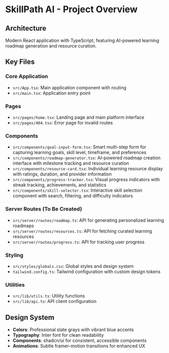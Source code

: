 # SkillPath AI - Project Overview

## Architecture
Modern React application with TypeScript, featuring AI-powered learning roadmap generation and resource curation.

## Key Files

### Core Application
- `src/App.tsx`: Main application component with routing
- `src/main.tsx`: Application entry point

### Pages
- `src/pages/home.tsx`: Landing page and main platform interface
- `src/pages/404.tsx`: Error page for invalid routes

### Components
- `src/components/goal-input-form.tsx`: Smart multi-step form for capturing learning goals, skill level, timeframe, and preferences
- `src/components/roadmap-generator.tsx`: AI-powered roadmap creation interface with milestone tracking and resource curation
- `src/components/resource-card.tsx`: Individual learning resource display with ratings, duration, and provider information
- `src/components/progress-tracker.tsx`: Visual progress indicators with streak tracking, achievements, and statistics
- `src/components/skill-selector.tsx`: Interactive skill selection component with search, filtering, and difficulty indicators

### Server Routes (To Be Created)
- `src/server/routes/roadmap.ts`: API for generating personalized learning roadmaps
- `src/server/routes/resources.ts`: API for fetching curated learning resources
- `src/server/routes/progress.ts`: API for tracking user progress

### Styling
- `src/styles/globals.css`: Global styles and design system
- `tailwind.config.ts`: Tailwind configuration with custom design tokens

### Utilities
- `src/lib/utils.ts`: Utility functions
- `src/lib/api.ts`: API client configuration

## Design System
- **Colors**: Professional slate grays with vibrant blue accents
- **Typography**: Inter font for clean readability
- **Components**: shadcn/ui for consistent, accessible components
- **Animations**: Subtle framer-motion transitions for enhanced UX